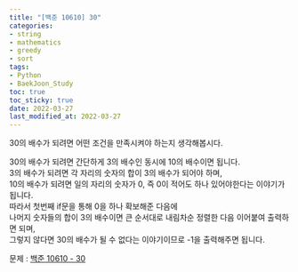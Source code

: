 ```yaml
---
title: "[백준 10610] 30"
categories: 
- string
- mathematics
- greedy
- sort
tags:
- Python
- BaekJoon_Study
toc: true
toc_sticky: true
date: 2022-03-27
last_modified_at: 2022-03-27
---
```


30의 배수가 되려면 어떤 조건을 만족시켜야 하는지 생각해봅시다.

30의 배수가 되려면 간단하게 3의 배수인 동시에 10의 배수이면 됩니다.  
3의 배수가 되려면 각 자리의 숫자의 합이 3의 배수가 되어야 하며,  
10의 배수가 되려면 일의 자리의 숫자가 0, 즉 0이 적어도 하나 있어야한다는 이야기가 됩니다.  
따라서 첫번째 if문을 통해 0을 하나 확보해준 다음에  
나머지 숫자들의 합이 3의 배수이면 큰 순서대로 내림차순 정렬한 다음 이어붙여 출력하면 되며,  
그렇지 않다면 30의 배수가 될 수 없다는 이야기이므로 -1을 출력해주면 됩니다.

문제 : [백준 10610 - 30](https://www.acmicpc.net/problem/10610)

<script src="https://gist.github.com/Ryumaker/30885f5857b6a4d75a48df4f9597a2c0.js"></script>



